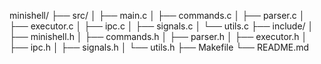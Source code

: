 minishell/
├── src/
│   ├── main.c
│   ├── commands.c
│   ├── parser.c
│   ├── executor.c
│   ├── ipc.c
│   ├── signals.c
│   └── utils.c
├── include/
│   ├── minishell.h
│   ├── commands.h
│   ├── parser.h
│   ├── executor.h
│   ├── ipc.h
│   ├── signals.h
│   └── utils.h
├── Makefile
└── README.md
